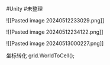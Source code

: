 
#Unity #未整理 

![[Pasted image 20240512233029.png]]

![[Pasted image 20240512234122.png]]


![[Pasted image 20240513000227.png]]

坐标转化
grid.WorldToCell();